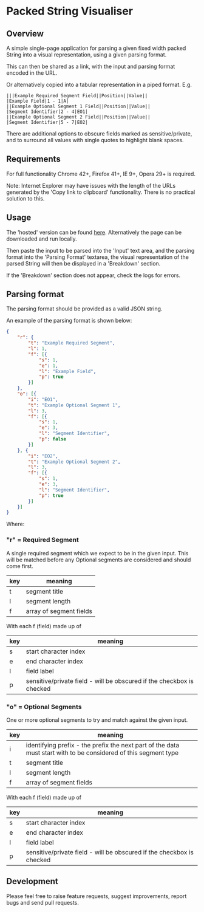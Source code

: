 # Packed String Visualiser


## Overview

A simple single-page application for parsing a given fixed width packed String into a visual representation, using a given parsing format.

This can then be shared as a link, with the input and parsing format encoded in the URL.

Or alternatively copied into a tabular representation in a piped format. E.g.

```
|||Example Required Segment Field||Position||Value||
|Example Field|1 - 1|A|
||Example Optional Segment 1 Field||Position||Value||
|Segment Identifier|2 - 4|EO1|
||Example Optional Segment 2 Field||Position||Value||
|Segment Identifier|5 - 7|EO2|

```
There are additional options to obscure fields marked as sensitive/private, and to surround all values with single quotes to  highlight blank spaces.

## Requirements

For full functionality Chrome 42+, Firefox 41+, IE 9+, Opera 29+ is required.

Note: Internet Explorer may have issues with the length of the URLs generated by the 'Copy link to clipboard' functionality. There is no practical solution to this.

## Usage

The 'hosted' version can be found [here](https://alfasoftware.github.io/packed_string_viewer/index.html). Alternatively the page can be downloaded and run locally.

Then paste the input to be parsed into the 'Input' text area, and the parsing format into the 'Parsing Format' textarea, the visual representation of the parsed String will then be displayed in a 'Breakdown' section.

If the 'Breakdown' section does not appear, check the logs for errors.

## Parsing format

The parsing format should be provided as a valid JSON string.

An example of the parsing format is shown below:

```json
{
	"r": {
		"t": "Example Required Segment",
		"l": 1,
		"f": [{
			"s": 1,
			"e": 1,
			"l": "Example Field",
			"p": true
		}]
	},
	"o": [{
		"i": "EO1",
		"t": "Example Optional Segment 1",
		"l": 3,
		"f": [{
			"s": 1,
			"e": 3,
			"l": "Segment Identifier",
			"p": false
		}]
	}, {
		"i": "EO2",
		"t": "Example Optional Segment 2",
		"l": 3,
		"f": [{
			"s": 1,
			"e": 3,
			"l": "Segment Identifier",
			"p": true
		}]
	}]
}
```

Where:

### "r" = Required Segment

A single required segment which we expect to be in the given input. This will be matched before any Optional segments are considered and should come first.

key | meaning
--- | ---
t|segment title
l|segment length
f|array of segment fields

With each f (field) made up of

key | meaning
--- | ---
s|start character index
e|end character index
l|field label
p|sensitive/private field - will be obscured if the checkbox is checked

### "o" = Optional Segments

One or more optional segments to try and match against the given input.

key | meaning
--- | ---
i|identifying prefix - the prefix the next part of the data must start with to be considered of this segment type
t|segment title
l|segment length
f|array of segment fields

With each f (field) made up of

key | meaning
--- | ---
s|start character index
e|end character index
l|field label
p|sensitive/private field - will be obscured if the checkbox is checked

## Development

Please feel free to raise feature requests, suggest improvements, report bugs and send pull requests.